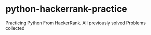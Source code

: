 # python-hackerrank-practice
Practicing Python From HackerRank. All previously solved Problems collected
